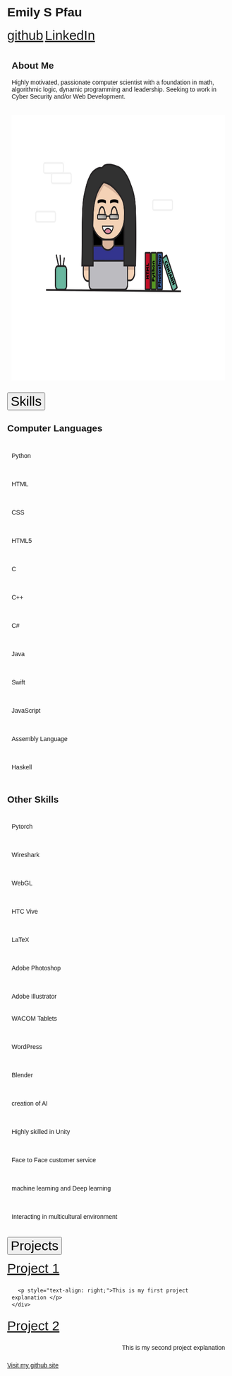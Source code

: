 <!-- <!DOCTYPE html> -->
<html lang="en">
<head>
<title>Page Title</title>
<meta charset="UTF-8">
<meta name="viewport" content="width=device-width, initial-scale=1">
<style>
/* Style the body */
body {
  font-family: Arial;
  margin: 0;
}

/* Header/Logo Title */
.header {
  padding: 60px;
  text-align: center;
  background: #FFFFFF;
  font-size: 30px;
  color: black;
  <!--background-image: url('headerBackground.jpg');
  height: 362px;
  width: 850px; 
  background-repeat: no-repeat;
  background-size: 850px 362px; -->
}

/* about Me */
.about {
  display: flex;
}
.column {
  flex: 50%;
  padding: 10px;
  <!-- height: 300px; /* Should be removed. Only for demonstration */ -->
}

/*collaspible*/
.collapsible {
  background-color: #E6E6E6;
  color: black;
  cursor: pointer;
  padding: 30px;
  width: 100%;
  border: none;
  text-align: center;
  outline: none;
  font-size: 20px;
}

.active, .collapsible:hover {
  background-color: #555;
}

/*Skills*/
.skills{
  padding: 0 18px;
  max-height: 0;
  overflow: hidden;
  transition: max-height 0.2s ease-out;
  background-color: #F7F7F7;
}
/*each skill box*/
.box {
  width: 120px;
  color: black;
  background: #D4D4D4;
  border: 1px solid #969696;
  text-align: center;
}

/*Projects*/
.projects{
  padding: 0 80px;
  max-height: 0;
  overflow: hidden;
  transition: max-height 0.2s ease-out;
  background-color: #F7F7F7;
}
</style>
</head>
<body>



<div class="header">
  <h1>Emily S Pfau</h1>
  <a style="font-size:30px;" href="https://github.com/epfau22">github</a>
  <a style="font-size:30px;" href="www.linkedin.com/in/emily-pfau-411669186">LinkedIn</a>
</div>

<!-- short summary about me and what I am interested in -->
<div class="about">
  <div class="column" style="background-color:#FFFFF;">
    <h2>About Me</h2>
    <p>Highly motivated, passionate computer scientist with a foundation in math, algorithmic logic, dynamic programming and leadership. Seeking to work in Cyber Security and/or Web Development.</p>
  </div>
  <div class="column" style="background-color:#FFFFF;">
    <img src="picResume.jpg" width="500" height="600">
  </div>
</div>


<!-- once clicked my my skills (computer lanagues and other things) I have done will be shown -->
<button class="collapsible" style="font-size: 30px;">Skills</button>
<div class="skills">
  <h2>Computer Languages</h2>
  <div class="about">
    <div class="column"><p class="box">Python</p></div>
    <div class="column"><p class="box">HTML</p></div>
    <div class="column"><p class="box">CSS</p></div>
    <div class="column"><p class="box">HTML5</p></div>
  </div>
  <div class="about">
    <div class="column"><p class="box">C</p></div>
    <div class="column"><p class="box">C++</p></div>
    <div class="column"><p class="box">C#</p></div>
    <div class="column"><p class="box">Java</p></div>
  </div>
  <div class="about">
    <div class="column"><p class="box">Swift</p></div>
    <div class="column"><p class="box">JavaScript</p></div>
    <div class="column"><p class="box">Assembly Language</p></div>
    <div class="column"><p class="box">Haskell</p></div>
  </div>                  
  <h2>Other Skills</h2>
  <div class="about">
    <div class="column"><p class="box">Pytorch</p></div>
    <div class="column"><p class="box">Wireshark</p></div>
    <div class="column"><p class="box">WebGL</p></div>
    <div class="column"><p class="box">HTC Vive</p></div>
    <div class="column"><p class="box">LaTeX</p></div>
  </div>
  <div class="about">
    <div class="column"><p class="box">Adobe Photoshop</p></div>
    <div class="column"><p class="box"></p>Adobe Illustrator</div>
    <div class="column"><p class="box">WACOM Tablets</p></div>
    <div class="column"><p class="box">WordPress</p></div>
    <div class="column"><p class="box">Blender</p></div>
  </div>
  <div class="about">
    <div class="column"><p class="box">creation of AI</p></div>
    <div class="column"><p class="box">Highly skilled in Unity</p></div>
    <div class="column"><p class="box">Face to Face customer service</p></div>
    <div class="column"><p class="box">machine learning and Deep learning</p></div>
    <div class="column"><p class="box">Interacting in multicultural environment</p></div>
  </div> 
</div>

<!-- once clicked links to other pages that show my programs I have made will be shown -->
<button class="collapsible" style="font-size: 30px;">Projects</button>
<div class="projects">
  <div class="about">
    <div class="column;" style="font-size: 30px;"><a href="https://github.com">Project 1</a></div>
    <div class="column">
    
      <p style="text-align: right;">This is my first project explanation </p>
    </div>
  </div>
  <div class="about">
    <div class="column;" style="font-size: 30px;"><a href="https://github.com">Project 2</a></div>
    <div class="column">
      <p style="text-align: right;">This is my second project explanation</p>
    </div>
  </div>
</div>

<!-- other image -->
<!-- <img src="headerBackground.jpg" alt="mind" class="center"> -->

<!-- end -->
<div><a href="https://github.com/epfau22">Visit my github site</a></div>


<script>
var coll = document.getElementsByClassName("collapsible");
var i;

for (i = 0; i < coll.length; i++) {
  coll[i].addEventListener("click", function() {
    this.classList.toggle("active");
    var content = this.nextElementSibling;
    if (content.style.maxHeight){
      content.style.maxHeight = null;
    } else {
      content.style.maxHeight = content.scrollHeight + "px";
    } 
  });
}
</script>
</body>
</html>



